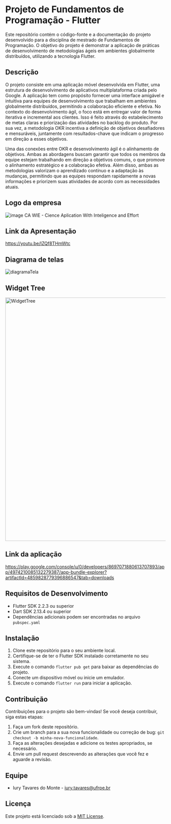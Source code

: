 # Projeto de Fundamentos de Programação - Flutter

Este repositório contém o código-fonte e a documentação do projeto desenvolvido para a disciplina de mestrado de Fundamentos de Programação. O objetivo do projeto é demonstrar a aplicação de práticas de desenvolvimento de metodologias ágeis em ambientes globalmente distribuídos, utilizando a tecnologia Flutter.

## Descrição

O projeto consiste em uma aplicação móvel desenvolvida em Flutter, uma estrutura de desenvolvimento de aplicativos multiplataforma criada pelo Google. A aplicação tem como propósito fornecer uma interface amigável e intuitiva para equipes de desenvolvimento que trabalham em ambientes globalmente distribuídos, permitindo a colaboração eficiente e efetiva. No contexto do desenvolvimento ágil, o foco está em entregar valor de forma iterativa e incremental aos clientes. Isso é feito através do estabelecimento de metas claras e priorização das atividades no backlog do produto. Por sua vez, a metodologia OKR incentiva a definição de objetivos desafiadores e mensuráveis, juntamente com resultados-chave que indicam o progresso em direção a esses objetivos.

Uma das conexões entre OKR e desenvolvimento ágil é o alinhamento de objetivos. Ambas as abordagens buscam garantir que todos os membros da equipe estejam trabalhando em direção a objetivos comuns, o que promove o alinhamento estratégico e a colaboração efetiva. Além disso, ambas as metodologias valorizam o aprendizado contínuo e a adaptação às mudanças, permitindo que as equipes respondam rapidamente a novas informações e priorizem suas atividades de acordo com as necessidades atuais.

## Logo da empresa
![image](https://github.com/IuryTavares/agileGlobalSoftwareDevelopment/assets/39784738/8c7cb5d2-ba11-45d9-83e3-4d79c41f4b53)
CA WIE - Cience Aplication With Inteligence and Effort

## Link da Apresentação
https://youtu.be/IZQf8THmWtc

## Diagrama de telas
![diagramaTela](https://github.com/IuryTavares/agileGlobalSoftwareDevelopment/assets/39784738/80f6ce65-e831-4903-8e4f-5d55047bbb2d)

## Widget Tree
<img width="762" alt="WidgetTree" src="https://github.com/IuryTavares/agileGlobalSoftwareDevelopment/assets/39784738/22706cf3-303e-4b11-8c89-534d543cc6d8">

## Link da aplicação
https://play.google.com/console/u/0/developers/8697071880613707893/app/4974210085132279387/app-bundle-explorer?artifactId=4859828779396886547&tab=downloads

## Requisitos de Desenvolvimento

- Flutter SDK 2.2.3 ou superior
- Dart SDK 2.13.4 ou superior
- Dependências adicionais podem ser encontradas no arquivo `pubspec.yaml`

## Instalação

1. Clone este repositório para o seu ambiente local.
2. Certifique-se de ter o Flutter SDK instalado corretamente no seu sistema.
3. Execute o comando `flutter pub get` para baixar as dependências do projeto.
4. Conecte um dispositivo móvel ou inicie um emulador.
5. Execute o comando `flutter run` para iniciar a aplicação.

## Contribuição

Contribuições para o projeto são bem-vindas! Se você deseja contribuir, siga estas etapas:

1. Faça um fork deste repositório.
2. Crie um branch para a sua nova funcionalidade ou correção de bug: `git checkout -b minha-nova-funcionalidade`.
3. Faça as alterações desejadas e adicione os testes apropriados, se necessário.
4. Envie um pull request descrevendo as alterações que você fez e aguarde a revisão.

## Equipe

- Iury Tavares do Monte - iury.tavares@ufrpe.br

## Licença

Este projeto está licenciado sob a [MIT License](LICENSE).
